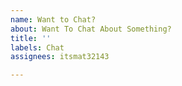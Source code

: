 ```yaml
---
name: Want to Chat?
about: Want To Chat About Something?
title: ''
labels: Chat
assignees: itsmat32143

---
```



